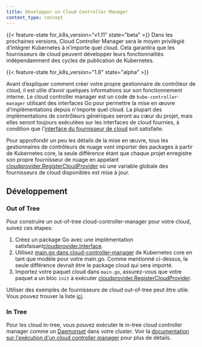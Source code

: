 ```yaml
---
title: Développer un Cloud Controller Manager
content_type: concept
---
```


<!-- overview -->

{{< feature-state for_k8s_version="v1.11" state="beta" >}}
Dans les prochaines versions, Cloud Controller Manager sera le moyen privilégié d’intégrer Kubernetes à n’importe quel cloud.
Cela garantira que les fournisseurs de cloud peuvent développer leurs fonctionnalités indépendamment des cycles de publication de Kubernetes.

{{< feature-state for_k8s_version="1.8" state="alpha" >}}

Avant d’expliquer comment créer votre propre gestionnaire de contrôleur de cloud, il est utile d’avoir quelques informations sur son fonctionnement interne.
Le cloud controller manager est un code de `kube-controller-manager` utilisant des interfaces Go pour permettre la mise en œuvre d'implémentations depuis n'importe quel cloud.
La plupart des implémentations de contrôleurs génériques seront au cœur du projet, mais elles seront toujours exécutées sur les interfaces de cloud fournies, à condition que l'[interface du fournisseur de cloud](https://github.com/kubernetes/cloud-provider/blob/master/cloud.go#L42-L62) soit satisfaite.

Pour approfondir un peu les détails de la mise en œuvre, tous les gestionnaires de contrôleurs de nuage vont importer des packages à partir de Kubernetes core, la seule différence étant que chaque projet enregistre son propre fournisseur de nuage en appelant [cloudprovider.RegisterCloudProvider](https://github.com/kubernetes/cloud-provider/blob/master/plugins.go#L56-L66) où une variable globale des fournisseurs de cloud disponibles est mise à jour.



<!-- body -->

## Développement

### Out of Tree

Pour construire un out-of-tree cloud-controller-manager pour votre cloud, suivez ces étapes:

1. Créez un package Go avec une implémentation satisfaisant[cloudprovider.Interface](https://github.com/kubernetes/cloud-provider/blob/master/cloud.go).
2. Utilisez [main.go dans cloud-controller-manager](https://github.com/kubernetes/kubernetes/blob/master/cmd/cloud-controller-manager/controller-manager.go) de Kubernetes core en tant que modèle pour votre main.go. Comme mentionné ci-dessus, la seule différence devrait être le package cloud qui sera importé.
3. Importez votre paquet cloud dans `main.go`, assurez-vous que votre paquet a un bloc `init` à exécuter [cloudprovider.RegisterCloudProvider](https://github.com/kubernetes/cloud-provider/blob/master/plugins.go).

Utiliser des exemples de fournisseurs de cloud out-of-tree peut être utile.
Vous pouvez trouver la liste [ici](/docs/tasks/administer-cluster/running-cloud-controller.md#examples).

### In Tree

Pour les cloud in-tree, vous pouvez exécuter le in-tree cloud controller manager comme un [Daemonset](/examples/admin/cloud/ccm-example.yaml) dans votre cluster.
Voir la [documentation sur l'exécution d'un cloud controller manager](/docs/tasks/administer-cluster/running-cloud-controller.md) pour plus de détails.


